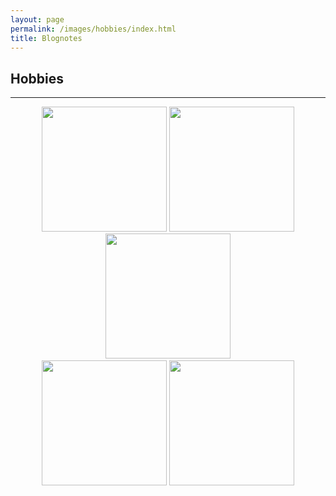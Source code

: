 ```yaml
---
layout: page
permalink: /images/hobbies/index.html
title: Blognotes
---
```


## Hobbies
---
<center>
<img src="https://jiachunli98.github.io/figures/hobby1.jpg" width="200">
<img src="https://jiachunli98.github.io/figures/hobby2.jpg" width="200">
<img src="https://jiachunli98.github.io/figures/hobby3.jpg" width="200">
<div style="line-height:20%;">
    <br>
</div>
<img src="https://jiachunli98.github.io/figures/hobby4.jpg" width="200">
<img src="https://jiachunli98.github.io/figures/hobby5.jpg" width="200">
</center>
